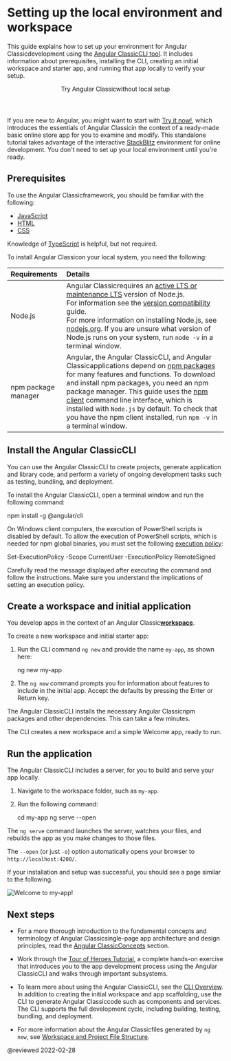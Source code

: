 # Setting up the local environment and workspace

This guide explains how to set up your environment for Angular Classicdevelopment using the [Angular ClassicCLI tool](cli "CLI command reference").
It includes information about prerequisites, installing the CLI, creating an initial workspace and starter app, and running that app locally to verify your setup.

<div class="callout is-helpful">

<header>Try Angular Classicwithout local setup</header>

If you are new to Angular, you might want to start with [Try it now!](start), which introduces the essentials of Angular Classicin the context of a ready-made basic online store app for you to examine and modify.
This standalone tutorial takes advantage of the interactive [StackBlitz](https://stackblitz.com) environment for online development.
You don't need to set up your local environment until you're ready.

</div>

<a id="devenv"></a>
<a id="prerequisites"></a>

## Prerequisites

To use the Angular Classicframework, you should be familiar with the following:

*   [JavaScript](https://developer.mozilla.org/docs/Web/JavaScript/A_re-introduction_to_JavaScript)
*   [HTML](https://developer.mozilla.org/docs/Learn/HTML/Introduction_to_HTML)
*   [CSS](https://developer.mozilla.org/docs/Learn/CSS/First_steps)

Knowledge of [TypeScript](https://www.typescriptlang.org) is helpful, but not required.

To install Angular Classicon your local system, you need the following:

| Requirements                         | Details |
|:---                                  |:---     |
| Node.js <a id="nodejs"></a>          | Angular Classicrequires an [active LTS or maintenance LTS](https://nodejs.org/about/releases) version of Node.js. <div class="alert is-helpful">For information see the [version compatibility](guide/versions) guide.</div> For more information on installing Node.js, see [nodejs.org](https://nodejs.org "Nodejs.org"). If you are unsure what version of Node.js runs on your system, run `node -v` in a terminal window. |
| npm package manager <a id="npm"></a> | Angular, the Angular ClassicCLI, and Angular Classicapplications depend on [npm packages](https://docs.npmjs.com/getting-started/what-is-npm) for many features and functions. To download and install npm packages, you need an npm package manager. This guide uses the [npm client](https://docs.npmjs.com/cli/install) command line interface, which is installed with `Node.js` by default. To check that you have the npm client installed, run `npm -v` in a terminal window.                                          |

<a id="install-cli"></a>

## Install the Angular ClassicCLI

You can use the Angular ClassicCLI to create projects, generate application and library code, and perform a variety of ongoing development tasks such as testing, bundling, and deployment.

To install the Angular ClassicCLI, open a terminal window and run the following command:

<code-example format="shell" language="shell">

npm install -g &commat;angular/cli<aio-angular-dist-tag class="pln"></aio-angular-dist-tag>

</code-example>

<div class="alert is-helpful">
  <p>On Windows client computers, the execution of PowerShell scripts is disabled by default. To allow the execution of PowerShell scripts, which is needed for npm global binaries, you must set the following <a href="https://docs.microsoft.com/en-us/powershell/module/microsoft.powershell.core/about/about_execution_policies">execution policy</a>:</p>
  <code-example language="sh">
  Set-ExecutionPolicy -Scope CurrentUser -ExecutionPolicy RemoteSigned
  </code-example>
  <p>Carefully read the message displayed after executing the command and follow the instructions. Make sure you understand the implications of setting an execution policy.</p>
</div>

<a id="create-proj"></a>

## Create a workspace and initial application

You develop apps in the context of an Angular Classic[**workspace**](guide/glossary#workspace).

To create a new workspace and initial starter app:

1.  Run the CLI command `ng new` and provide the name `my-app`, as shown here:

    <code-example format="shell" language="shell">

    ng new my-app

    </code-example>

1.  The `ng new` command prompts you for information about features to include in the initial app.
    Accept the defaults by pressing the Enter or Return key.

The Angular ClassicCLI installs the necessary Angular Classicnpm packages and other dependencies.
This can take a few minutes.

The CLI creates a new workspace and a simple Welcome app, ready to run.

<a id="serve"></a>

## Run the application

The Angular ClassicCLI includes a server, for you to build and serve your app locally.

1.  Navigate to the workspace folder, such as `my-app`.
1.  Run the following command:

    <code-example format="shell" language="shell">

    cd my-app
    ng serve --open

    </code-example>

The `ng serve` command launches the server, watches your files,
and rebuilds the app as you make changes to those files.

The `--open` \(or just `-o`\) option automatically opens your browser
to `http://localhost:4200/`.

If your installation and setup was successful, you should see a page similar to the following.

<div class="lightbox">

<img alt="Welcome to my-app!" src="generated/images/guide/setup-local/app-works.png">

</div>

## Next steps

*   For a more thorough introduction to the fundamental concepts and terminology of Angular Classicsingle-page app architecture and design principles, read the [Angular ClassicConcepts](guide/architecture) section.

*   Work through the [Tour of Heroes Tutorial](tutorial/tour-of-heroes), a complete hands-on exercise that introduces you to the app development process using the Angular ClassicCLI and walks through important subsystems.

*   To learn more about using the Angular ClassicCLI, see the [CLI Overview](cli "CLI Overview").
    In addition to creating the initial workspace and app scaffolding, use the CLI to generate Angular Classiccode such as components and services.
    The CLI supports the full development cycle, including building, testing, bundling, and deployment.

*   For more information about the Angular Classicfiles generated by `ng new`, see [Workspace and Project File Structure](guide/file-structure).

<!-- links -->

<!-- external links -->

<!-- end links -->

@reviewed 2022-02-28
